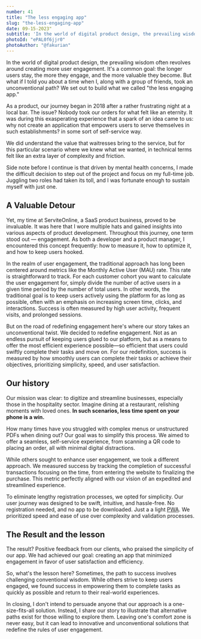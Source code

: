 ```yaml
---
number: 41
title: "The less engaging app"
slug: "the-less-engaging-app"
date: 09-15-2023"
subtitle: 'In the world of digital product design, the prevailing wisdom often revolves around creating more user engagement. It''s a common goal: the longer users stay, the more they engage, and the more valuable they become. But what if I told you about a time when I, along with a group of friends, took an unconventional path? We set out to build what we affectionately called "the less engaging app."'
photoId: "ePAL0f6jjr0"
photoAuthor: "@fakurian"
---
```


In the world of digital product design, the prevailing wisdom often revolves around creating more user engagement. It's a common goal: the longer users stay, the more they engage, and the more valuable they become. But what if I told you about a time when I, along with a group of friends, took an unconventional path? We set out to build what we called "the less engaging app."

As a product, our journey began in 2018 after a rather frustrating night at a local bar. The issue? Nobody took our orders for what felt like an eternity. It was during this exasperating experience that a spark of an idea came to us: why not create an application that empowers users to serve themselves in such establishments? in some sort of self-service way.

We did understand the value that waitresses bring to the service, but for this particular scenario where we knew what we wanted, in technical terms felt like an extra layer of complexity and friction.

Side note before I continue is that driven by mental health concerns, I made the difficult decision to step out of the project and focus on my full-time job. Juggling two roles had taken its toll, and I was fortunate enough to sustain myself with just one.

## A Valuable Detour

Yet, my time at ServiteOnline, a SaaS product business, proved to be invaluable. It was here that I wore multiple hats and gained insights into various aspects of product development. Throughout this journey, one term stood out — engagement. As both a developer and a product manager, I encountered this concept frequently: how to measure it, how to optimize it, and how to keep users hooked.

In the realm of user engagement, the traditional approach has long been centered around metrics like the Monthly Active User (MAU) rate. This rate is straightforward to track. For each customer cohort you want to calculate the user engagement for, simply divide the number of active users in a given time period by the number of total users. In other words, the traditional goal is to keep users actively using the platform for as long as possible, often with an emphasis on increasing screen time, clicks, and interactions. Success is often measured by high user activity, frequent visits, and prolonged sessions.

But on the road of redefining engagement here's where our story takes an unconventional twist. We decided to redefine engagement. Not as an endless pursuit of keeping users glued to our platform, but as a means to offer the most efficient experience possible—so efficient that users could swiftly complete their tasks and move on. For our redefinition, success is measured by how smoothly users can complete their tasks or achieve their objectives, prioritizing simplicity, speed, and user satisfaction.

## Our history

Our mission was clear: to digitize and streamline businesses, especially those in the hospitality sector. Imagine dining at a restaurant, relishing moments with loved ones. **In such scenarios, less time spent on your phone is a win.**

How many times have you struggled with complex menus or unstructured PDFs when dining out? Our goal was to simplify this process. We aimed to offer a seamless, self-service experience, from scanning a QR code to placing an order, all with minimal digital distractions.

While others sought to enhance user engagement, we took a different approach. We measured success by tracking the completion of successful transactions focusing on the time, from entering the website to finalizing the purchase. This metric perfectly aligned with our vision of an expedited and streamlined experience.

To eliminate lengthy registration processes, we opted for simplicity. Our user journey was designed to be swift, intuitive, and hassle-free. No registration needed, and no app to be downloaded. Just a a light [PWA](https://en.wikipedia.org/wiki/Progressive_web_app). We prioritized speed and ease of use over complexity and validation processes.

## The Result and the lesson

The result? Positive feedback from our clients, who praised the simplicity of our app. We had achieved our goal: creating an app that minimized engagement in favor of user satisfaction and efficiency.

So, what's the lesson here? Sometimes, the path to success involves challenging conventional wisdom. While others strive to keep users engaged, we found success in empowering them to complete tasks as quickly as possible and return to their real-world experiences.

In closing, I don't intend to persuade anyone that our approach is a one-size-fits-all solution. Instead, I share our story to illustrate that alternative paths exist for those willing to explore them. Leaving one's comfort zone is never easy, but it can lead to innovative and unconventional solutions that redefine the rules of user engagement.
